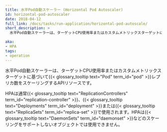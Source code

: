 ```yaml
---
title: 水平Pod自動スケーラー (Horizontal Pod Autoscaler)
id: horizontal-pod-autoscaler
date: 2018-04-12
full_link: /docs/tasks/run-application/horizontal-pod-autoscale/
short_description: >
  水平Pod自動スケーラーは、ターゲットCPU使用率またはカスタムメトリックスターゲットに基づいてPodレプリカ数をスケーリングするAPIリソースです。

aka: 
- HPA
tags:
- operation
---
```

水平Pod自動スケーラーは、ターゲットCPU使用率またはカスタムメトリックスターゲットに基づいて{{< glossary_tooltip text="Pod" term_id="pod" >}}レプリカ数をスケーリングするAPIリソースです。

<!--more--> 
HPAは通常{{< glossary_tooltip text="ReplicationControllers" term_id="replication-controller" >}}、{{< glossary_tooltip text="Deployments" term_id="deployment" >}}または{{< glossary_tooltip text="ReplicaSets" term_id="replica-set" >}}で使用されます。HPAは{{< glossary_tooltip text="DaemonSets" term_id="daemonset" >}}などのスケーリングをサポートしないオブジェクトでは使用できません。

